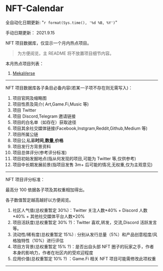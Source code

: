 # NFT-Calendar

全自动化日期更新: "`r format(Sys.time(), '%d %B, %Y')`"

手动日期更新： 2021.9.15

NFT 项目数据库，仅显示一个月内热点项目。

> 为方便阅览，主 README 将不放置项目细节内容。

本月热点项目列表：

1. [MekaVerse](MekaVerse.md)

---

NFT 项目数据库各子条目必备内容(若某一子项不存在则无需写入)：

1. 项目官网及缩略图
2. 项目性质及简介( Art,Game.Fi,Music 等)
3. 项目 Twitter
4. 项目 Discord,Telegram 邀请链接
5. 项目的白名单（如存在）获取途径
6. 项目其余社交媒体链接(Facebook,Instgram,Reddit,Github,Medium 等)
7. 项目所属公链
8. 项目公,私募**时间,数量,价格**
9. 项目发行方背景资料
10. 项目总体评分(参考评分标准)
11. 项目初始发掘地点(指从何发现的项目,可能为 Twitter 等,仅供参考)
12. 项目中长期发展前景(指项目发售 3m+ 后可能的情况,无权重,仅为主观意见)

---

NFT 项目评分标准：

最高分 100 依据各子项及其权重相加得出。

各子数值暂定越高越好以方便阅览。

1. 社区人气值(总权重暂定 30%)：Twitter 关注人数\*40% + Discord 人数\*40% + 其他社交媒体平台人数\*20%
2. 项目活跃度(总权重暂定 30% ?)：Twitter 喜欢,转发，交流,Discord 活跃发言等。
3. 流动性/稀有度(总权重暂定 15%) : 分别从发行总量（5%）和产品创意程度/风格独特性（10%）进行评估
4. 项目方背景(总权重暂定 15% ?)：是否出自头部 NFT 圈子的玩家之手，作者本身的影响力，作者在社区内的受欢迎程度
5. 应用价值(总权重暂定 10% ?) ：Game.Fi 相关 NFT 项目可能需修改此项权重

---
